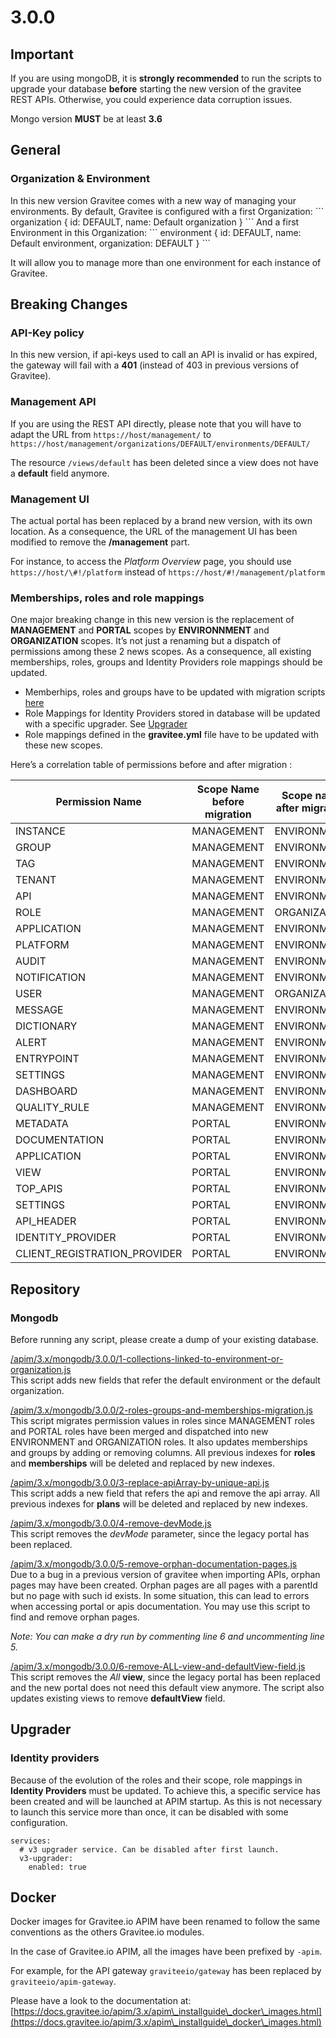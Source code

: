 # 3.0.0

## Important

If you are using mongoDB, it is **strongly recommended** to run the scripts to upgrade your database **before** starting the new version of the gravitee REST APIs. Otherwise, you could experience data corruption issues.

Mongo version **MUST** be at least **3.6**

## General

### Organization & Environment

In this new version Gravitee comes with a new way of managing your environments. By default, Gravitee is configured with a first Organization: \`\`\` organization { id: DEFAULT, name: Default organization } \`\`\` And a first Environment in this Organization: \`\`\` environment { id: DEFAULT, name: Default environment, organization: DEFAULT } \`\`\`

It will allow you to manage more than one environment for each instance of Gravitee.

## Breaking Changes

### API-Key policy

In this new version, if api-keys used to call an API is invalid or has expired, the gateway will fail with a **401** (instead of 403 in previous versions of Gravitee).

### Management API

If you are using the REST API directly, please note that you will have to adapt the URL from `https://host/management/` to `https://host/management/organizations/DEFAULT/environments/DEFAULT/`

The resource `/views/default` has been deleted since a view does not have a **default** field anymore.

### Management UI

The actual portal has been replaced by a brand new version, with its own location. As a consequence, the URL of the management UI has been modified to remove the **/management** part.

For instance, to access the _Platform Overview_ page, you should use `https://host/\#!/platform` instead of `https://host/#!/management/platform`

### Memberships, roles and role mappings

One major breaking change in this new version is the replacement of **MANAGEMENT** and **PORTAL** scopes by **ENVIRONNMENT** and **ORGANIZATION** scopes. It’s not just a renaming but a dispatch of permissions among these 2 news scopes. As a consequence, all existing memberships, roles, groups and Identity Providers role mappings should be updated.

* Memberhips, roles and groups have to be updated with migration scripts [here](./#mongodb)
* Role Mappings for Identity Providers stored in database will be updated with a specific upgrader. See [Upgrader](./#upgrader)
* Role mappings defined in the **gravitee.yml** file have to be updated with these new scopes.

Here’s a correlation table of permissions before and after migration :

| Permission Name                | Scope Name before migration | Scope name after migration |
| ------------------------------ | --------------------------- | -------------------------- |
| INSTANCE                       | MANAGEMENT                  | ENVIRONMENT                |
| GROUP                          | MANAGEMENT                  | ENVIRONMENT                |
| TAG                            | MANAGEMENT                  | ENVIRONMENT                |
| TENANT                         | MANAGEMENT                  | ENVIRONMENT                |
| API                            | MANAGEMENT                  | ENVIRONMENT                |
| ROLE                           | MANAGEMENT                  | ORGANIZATION               |
| APPLICATION                    | MANAGEMENT                  | ENVIRONMENT                |
| PLATFORM                       | MANAGEMENT                  | ENVIRONMENT                |
| AUDIT                          | MANAGEMENT                  | ENVIRONMENT                |
| NOTIFICATION                   | MANAGEMENT                  | ENVIRONMENT                |
| USER                           | MANAGEMENT                  | ORGANIZATION               |
| MESSAGE                        | MANAGEMENT                  | ENVIRONMENT                |
| DICTIONARY                     | MANAGEMENT                  | ENVIRONMENT                |
| ALERT                          | MANAGEMENT                  | ENVIRONMENT                |
| ENTRYPOINT                     | MANAGEMENT                  | ENVIRONMENT                |
| SETTINGS                       | MANAGEMENT                  | ENVIRONMENT                |
| DASHBOARD                      | MANAGEMENT                  | ENVIRONMENT                |
| QUALITY\_RULE                  | MANAGEMENT                  | ENVIRONMENT                |
| METADATA                       | PORTAL                      | ENVIRONMENT                |
| DOCUMENTATION                  | PORTAL                      | ENVIRONMENT                |
| APPLICATION                    | PORTAL                      | ENVIRONMENT                |
| VIEW                           | PORTAL                      | ENVIRONMENT                |
| TOP\_APIS                      | PORTAL                      | ENVIRONMENT                |
| SETTINGS                       | PORTAL                      | ENVIRONMENT                |
| API\_HEADER                    | PORTAL                      | ENVIRONMENT                |
| IDENTITY\_PROVIDER             | PORTAL                      | ENVIRONMENT                |
| CLIENT\_REGISTRATION\_PROVIDER | PORTAL                      | ENVIRONMENT                |

## Repository

### Mongodb

Before running any script, please create a dump of your existing database.

[/apim/3.x/mongodb/3.0.0/1-collections-linked-to-environment-or-organization.js](https://raw.githubusercontent.com/gravitee-io/gravitee-api-management/master/gravitee-apim-repository/gravitee-apim-repository-mongodb/src/main/resources/scripts/3.0.0/1-collections-linked-to-environment-or-organization.js)\
This script adds new fields that refer the default environment or the default organization.

[/apim/3.x/mongodb/3.0.0/2-roles-groups-and-memberships-migration.js](https://raw.githubusercontent.com/gravitee-io/gravitee-api-management/master/gravitee-apim-repository/gravitee-apim-repository-mongodb/src/main/resources/scripts/3.0.0/2-roles-groups-and-memberships-migration.js)\
This script migrates permission values in roles since MANAGEMENT roles and PORTAL roles have been merged and dispatched into new ENVIRONMENT and ORGANIZATION roles. It also updates memberships and groups by adding or removing columns. All previous indexes for **roles** and **memberships** will be deleted and replaced by new indexes.

[/apim/3.x/mongodb/3.0.0/3-replace-apiArray-by-unique-api.js](https://raw.githubusercontent.com/gravitee-io/gravitee-api-management/master/gravitee-apim-repository/gravitee-apim-repository-mongodb/src/main/resources/scripts/3.0.0/3-replace-apiArray-by-unique-api.js)\
This script adds a new field that refers the api and remove the api array. All previous indexes for **plans** will be deleted and replaced by new indexes.

[/apim/3.x/mongodb/3.0.0/4-remove-devMode.js](https://raw.githubusercontent.com/gravitee-io/gravitee-api-management/master/gravitee-apim-repository/gravitee-apim-repository-mongodb/src/main/resources/scripts/3.0.0/4-remove-devMode.js)\
This script removes the _devMode_ parameter, since the legacy portal has been replaced.

[/apim/3.x/mongodb/3.0.0/5-remove-orphan-documentation-pages.js](https://raw.githubusercontent.com/gravitee-io/gravitee-api-management/master/gravitee-apim-repository/gravitee-apim-repository-mongodb/src/main/resources/scripts/3.0.0/5-remove-orphan-documentation-pages.js)\
Due to a bug in a previous version of gravitee when importing APIs, orphan pages may have been created. Orphan pages are all pages with a parentId but no page with such id exists. In some situation, this can lead to errors when accessing portal or apis documentation. You may use this script to find and remove orphan pages.

_Note: You can make a dry run by commenting line 6 and uncommenting line 5._

[/apim/3.x/mongodb/3.0.0/6-remove-ALL-view-and-defaultView-field.js](https://raw.githubusercontent.com/gravitee-io/gravitee-api-management/master/gravitee-apim-repository/gravitee-apim-repository-mongodb/src/main/resources/scripts/3.0.0/6-remove-ALL-view-and-defaultView-field.js)\
This script removes the _All_ **view**, since the legacy portal has been replaced and the new portal does not need this default view anymore. The script also updates existing views to remove **defaultView** field.

## Upgrader

### Identity providers

Because of the evolution of the roles and their scope, role mappings in **Identity Providers** must be updated. To achieve this, a specific service has been created and will be launched at APIM startup. As this is not necessary to launch this service more than once, it can be disabled with some configuration.

```
services:
  # v3 upgrader service. Can be disabled after first launch.
  v3-upgrader:
    enabled: true
```

## Docker

Docker images for Gravitee.io APIM have been renamed to follow the same conventions as the others Gravitee.io modules.

In the case of Gravitee.io APIM, all the images have been prefixed by `-apim`.

For example, for the API gateway `graviteeio/gateway` has been replaced by `graviteeio/apim-gateway`.

Please have a look to the documentation at: [https://docs.gravitee.io/apim/3.x/apim\_installguide\_docker\_images.html](https://docs.gravitee.io/apim/3.x/apim\_installguide\_docker\_images.html)
